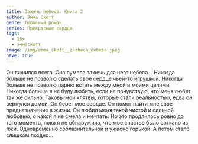 ```yaml
---
title: Зажечь небеса. Книга 2
author: Эмма Скотт
genre: Любовный роман
series: Прекрасные сердца
tags:
  - 18+
  - эммаскотт
image: /img/emma_skott__zazhech_nebesa.jpeg
have: true
---
```

Он лишился всего. Она сумела зажечь для него небеса... Никогда больше не позволю сделать свое сердце чьей-то игрушкой. Никогда больше не позволю парню встать между мной и моими целями. Никогда больше я не буду любить, если не почувствую, что меня любят так же сильно. Таковы мои клятвы, которые стали реальностью, едва он вернулся домой. Он берег мое сердце. Он помог найти мне свое предназначение в жизни. Он любил меня такой чистой и сильной любовью, о какой я не смела и мечтать. Но это продлилось ровно до того момента, пока я не обнаружила, что мое счастье было соткано из лжи. Одновременно соблазнительной и ужасно горькой. А потом стало слишком поздно...